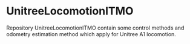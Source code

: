 # UnitreeLocomotionITMO
Repository UnitreeLocomotionITMO contain some control methods and odometry estimation method which apply for Unitree A1 locomotion.
